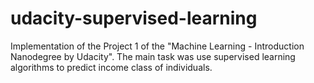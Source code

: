 # udacity-supervised-learning
Implementation of the Project 1 of the "Machine Learning - Introduction Nanodegree by Udacity". The main task was use supervised learning algorithms to predict income class of individuals.

